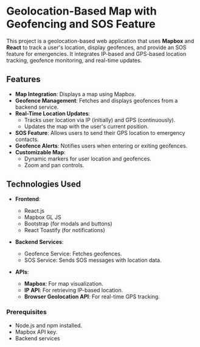 # Geolocation-Based Map with Geofencing and SOS Feature

This project is a geolocation-based web application that uses **Mapbox** and **React** to track a user's location, display geofences, and provide an SOS feature for emergencies. It integrates IP-based and GPS-based location tracking, geofence monitoring, and real-time updates.

## Features

- **Map Integration**: Displays a map using Mapbox.
- **Geofence Management**: Fetches and displays geofences from a backend service.
- **Real-Time Location Updates**:
  - Tracks user location via IP (initially) and GPS (continuously).
  - Updates the map with the user's current position.
- **SOS Feature**: Allows users to send their GPS location to emergency contacts.
- **Geofence Alerts**: Notifies users when entering or exiting geofences.
- **Customizable Map**:
  - Dynamic markers for user location and geofences.
  - Zoom and pan controls.

## Technologies Used

- **Frontend**:
  - React.js
  - Mapbox GL JS
  - Bootstrap (for modals and buttons)
  - React Toastify (for notifications)

- **Backend Services**:
  - Geofence Service: Fetches geofences.
  - SOS Service: Sends SOS messages with location data.

- **APIs**:
  - **Mapbox**: For map visualization.
  - **IP API**: For retrieving IP-based location.
  - **Browser Geolocation API**: For real-time GPS tracking.


### Prerequisites
- Node.js and npm installed.
- Mapbox API key.
- Backend services 


